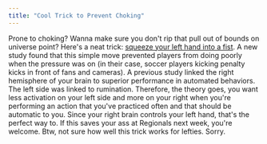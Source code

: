 ```yaml
---
title: "Cool Trick to Prevent Choking"
---
```


Prone to choking? Wanna make sure you don't rip that pull out of bounds on universe point? Here's a neat trick: [squeeze your left hand into a fist](http://www.apa.org/news/press/releases/2012/09/choking-pressure.aspx). A new study found that this simple move prevented players from doing poorly when the pressure was on (in their case, soccer players kicking penalty kicks in front of fans and cameras). A previous study linked the right hemisphere of your brain to superior performance in automated behaviors. The left side was linked to rumination. Therefore, the theory goes, you want less activation on your left side and more on your right when you're performing an action that you've practiced often and that should be automatic to you. Since your right brain controls your left hand, that's the perfect way to. If this saves your ass at Regionals next week, you're welcome. Btw, not sure how well this trick works for lefties. Sorry.
